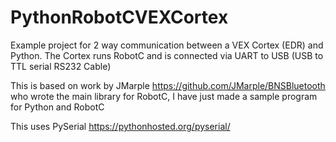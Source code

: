 # PythonRobotCVEXCortex
Example project for 2 way communication between a VEX Cortex (EDR) and Python.  The Cortex runs RobotC and is connected via UART to USB (USB to TTL serial RS232 Cable)

This is based on work by JMarple https://github.com/JMarple/BNSBluetooth who wrote the main library for RobotC, I have just made a sample program for Python and RobotC

This uses PySerial https://pythonhosted.org/pyserial/

